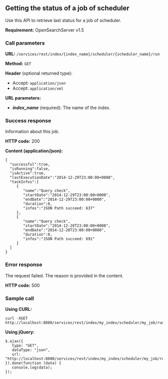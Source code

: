 ## Getting the status of a job of scheduler

Use this API to retrieve last status for a job of scheduler.

**Requirement:** OpenSearchServer v1.5

### Call parameters

**URL:** ```/services/rest/index/{index_name}/scheduler/{scheduler_name}/run```

**Method:** ```GET```

**Header** (optional returned type):

- Accept: ```application/json```
- Accept: ```application/xml```

**URL parameters:**

- _**index_name**_ (required): The name of the index.

### Success response
Information about this job.

**HTTP code:**
200

**Content (application/json):**

    {  
      "successful":true,
      "isRunning":false,
      "isActive":true,
      "lastExecutionDate":"2014-12-29T23:00:00+0000",
      "taskInfos":[  
         {  
            "name":"Query check",
            "startDate":"2014-12-29T23:00:00+0000",
            "endDate":"2014-12-29T23:00:00+0000",
            "duration":0,
            "infos":"JSON Path succeed: 637"
         },
         {  
            "name":"Query check",
            "startDate":"2014-12-28T23:00:00+0000",
            "endDate":"2014-12-28T23:00:00+0000",
            "duration":0,
            "infos":"JSON Path succeed: 691"
         }
      ]
    }
    

### Error response

The request failed. The reason is provided in the content.

**HTTP code:**
500

### Sample call

**Using CURL:**

    curl -XGET http://localhost:8080/services/rest/index/my_index/scheduler/my_job/run
    

**Using jQuery:**

    $.ajax({ 
       type: "GET",
       dataType: "json",
       url: "http://localhost:8080/services/rest/index/my_index/scheduler/my_job/run
    }).done(function (data) {
       console.log(data);
    });
    
